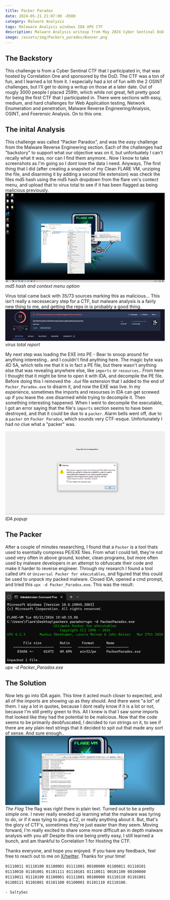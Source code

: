 ```yaml
---
title: Packer Paradox
date: 2024-05-21 21:07:00 -0500
category: Malware Analysis
tags: Maleware Analysis windows IDA UPX CTF
description: Malware Analysis writeup from May 2024 Cyber Sentinal DoD CTF
image: /assets/img/Packers_paradox/Banner.png
---
```


## **The Backstory**

This challenge is from a Cyber Sentinal CTF that I participated in, that was hosted by Correlation One and sponsored by the DoD. The CTF was a ton of fun, and I learned a lot from it. I especially had a lot of fun with the 2 OSINT challenges, but I'll get to doing a writup on those at a later date. Out of rougly 3000 people I placed 259th, which while not great, felt pretty good for being the first CTF that I participated in. There were sections with easy, medium, and hard challenges for Web Application testing, Network Enumeration and penetration, Malware Reverse Engineering/Analysis, OSINT, and Foerensic Analysis. On to this one.

## **The inital Analysis**

This challenge was called "Packer Paradox", and was the *easy* challenge from the Malware Reverse Engineering section. Each of the challenges had "backstory" to support what our objective was on it, but unfortuately I can't recally what it was, nor can I find them anymore.. Now I know to take screenshots as I'm going so I dont lose the data I need. Anyways, The first thing that I did (after creating a snapshot of my Clean FLARE VM, unziping the file, and disarming it by adding a second file extension) was check the files md5 hash using the md5 hash dropdown from the flare vm's contect menu, and upload that to virus total to see if it has been flagged as being malicious previously.  
![screenshot of md5](/assets/img/Packers_paradox/md5.png)
*md5 hash and context menu option*

Virus total came back with 35/73 sources marking this as malicious... This isn't really a necessecary step for a CTF, but malware analysis is a fairly new thing to me, and getting the reps in is probably a good thing.
![virus total image](/assets/img/Packers_paradox/virustotal.png)
*virus total report*

My next step was loading the EXE into PE - Bear to snoop around for anything interesting.. and I couldn't find anything here. The magic byte was 4D 5A, which tells me that it is in fact a PE file, but there wasn't anything else that was revealing anywhere else, like ``imports`` or ``resources``.. From here I thought that it might be time to open it with IDA, and decompile the PE file. Before doing this I removed the ``.dud`` file extension that I added to the end of ``Packer_Paradox.exe`` to disarm it, and now the EXE was live. In my experience, sometimes the imports and resourses in IDA can get screwed up if you leave the .exe disarmed while trying to decompile it. Then something interesting happened. When I went to decompile the executable, I got an error saying that the file's ``imports`` section seems to have been destroyed, and that it could be due to a ``packer``. Alarm bells went off, due to a ``packer`` on ``Packer Paradox``, which sounds very CTF-esque. Unfortunately I had *no* clue what a "packer" was.

![packed](/assets/img/Packers_paradox/packed.png)
*IDA popup*
## **The Packer**
After a couple of minutes researching, I found that a ``Packer`` is a tool thats used to esentially compress PE/EXE files. From what I could tell, they're not used very often in above ground, kosher, clean programs, but more often used by malware developers in an attempt to obfuscate their code and make it harder to reverse engineer. Through my research I found a tool called ``UPX`` or ``Universal Packer for eXecutables``, and figured that this could be used to *unpack* my packed malware. Closed IDA, opened a cmd prompt, and tried this ``upx -d Packer_Paradox.exe``. This was the result: 

![upx](/assets/img/Packers_paradox/upx-d.png)
*upx -d Packer_Paradox.exe*
## **The Solution**
Now lets go into IDA again. This time it acted much closer to expected, and all of the imports are showing up as they should. And there were "a lot" of them. I say a lot in quotes, because I dont really know if it is a lot or not, because I'm still pretty green to this. All I knew is that I saw some imports that looked like they had the potential to be malicious. Now that the code seems to be primarily deobfuscated, I decided to run strings on it, to see if there are any plain-text strings that it decided to spit out that made any sort of sense. And sure enough.. 
![flag](/assets/img/Packers_paradox/paradox.png)
*The Flag*
The flag was right there in plain text. Turned out to be a pretty simple one. I never really eneded up learning what the malware was tyring to do, or if it was tying to ping a C2, or really anything about it. But, that's the glory of CTF's, sometimes they're just easier than they seem. Moving forward, I'm really excited to share some more difficult an in depth malware analysis with you all! Despite this one being pretty easy, I still learned a bunch, and am thankful to Correlation 1 for Hosting the CTF.

Thanks everyone, and hope you enjoyed. If you have any feedback, feel free to reach out to me on [X/twitter](https://www.x.com/SaltySec_). Thanks for your time!

``01110011 01110100 01100001 01111001 00100000 01100011 01110101 01110010 01101001 01101111 01110101 01110011 00101100 00100000 01110011 01110100 01100001 01111001 00100000 01110110 01101001 01100111 01101001 01101100 01100001 01101110 01110100.``


``- SaltySec``